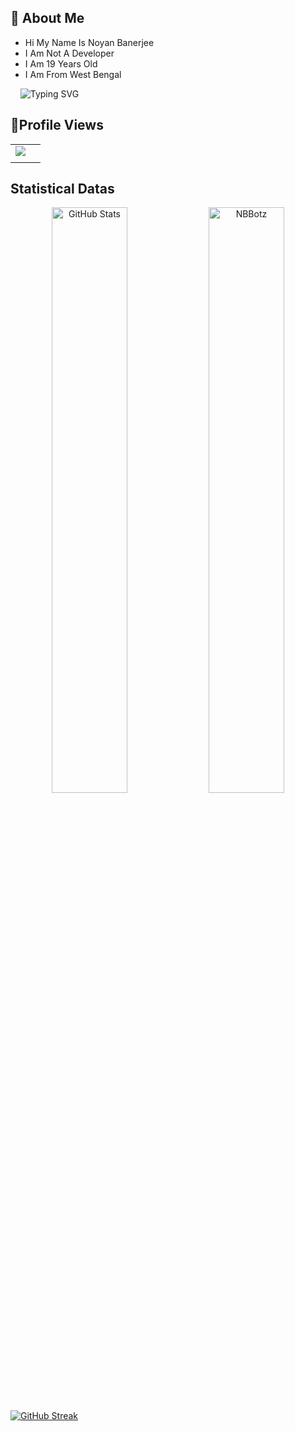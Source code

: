 ## 🚀 About Me

- Hi My Name Is Noyan Banerjee
- I Am Not A Developer
- I Am 19 Years Old
- I Am From West Bengal

&nbsp;   &nbsp;  ![Typing SVG](https://readme-typing-svg.herokuapp.com/?lines=BAM+BHOLE+😊;Welcome+To+My+Profile.;Bolo+HAR+HAR+MAHADEV.)

## 👀Profile Views
|  |  |
| --- | --- |
|![](https://komarev.com/ghpvc/?username=NBBotz)|
| | |

<!-- GitHub Stats Section -->
## Statistical Datas

<p align="center">
  <img width="49%" src="https://github-readme-stats.vercel.app/api?username=biisal&show_icons=true&line_height=37&locale=en&bg_color=0d1117&text_color=ffffff"
       alt="GitHub Stats" />
  <img width="49%" src="https://github-readme-stats.vercel.app/api/top-langs?username=NBBotz&langs_count=20&show_icons=true&locale=en&bg_color=0d1117&text_color=F0184E&layout=compact"
       alt="NBBotz" />
</p>

[![GitHub Streak](https://streak-stats.demolab.com/?user=NBbotz&theme=green_nur)](https://git.io/streak-stats)



